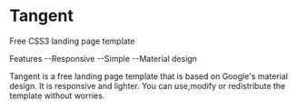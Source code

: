 # Tangent
Free CSS3 landing page template

Features
--Responsive
--Simple
--Material design

Tangent is a free landing page template that is based on Google's material design. It is responsive and lighter. You can use,modify or redistribute the template without worries.
